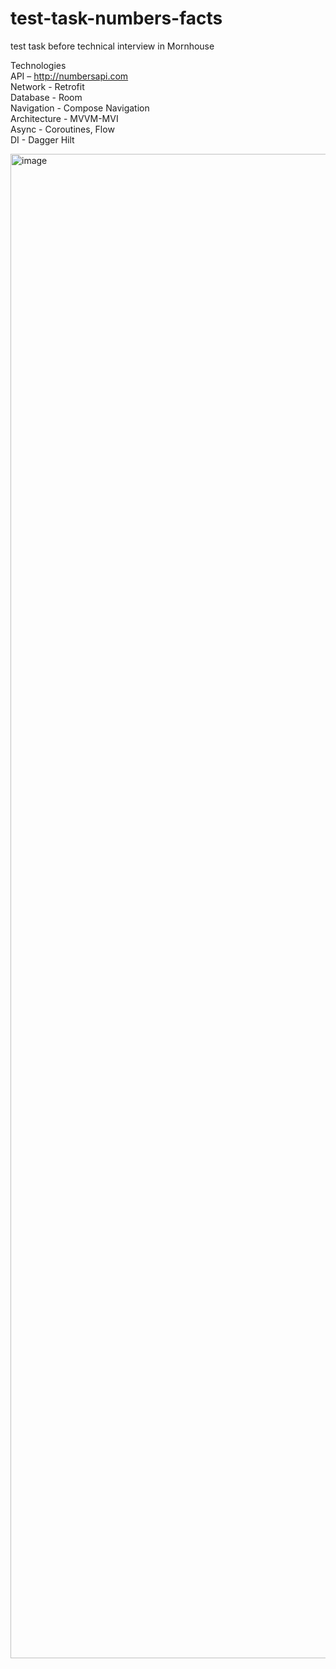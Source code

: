 # test-task-numbers-facts
test task before technical interview in Mornhouse

Technologies <br /> 
API – http://numbersapi.com <br /> 
Network - Retrofit <br /> 
Database - Room <br />
Navigation - Compose Navigation <br /> 
Architecture - MVVM-MVI <br /> 
Async - Coroutines, Flow <br />
DI - Dagger Hilt

<img width="2407" alt="image" src="https://github.com/user-attachments/assets/27550a54-3980-468e-884e-9a9766bd4688">
